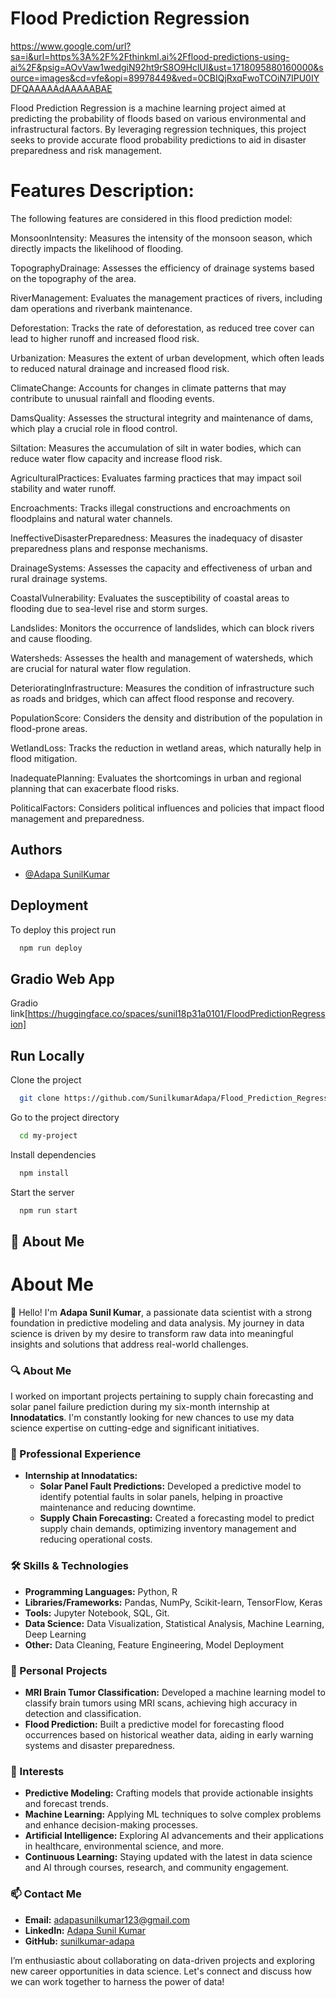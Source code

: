 
# Flood Prediction Regression
https://www.google.com/url?sa=i&url=https%3A%2F%2Fthinkml.ai%2Fflood-predictions-using-ai%2F&psig=AOvVaw1wedgiN92ht9rS8O9HclUl&ust=1718095880160000&source=images&cd=vfe&opi=89978449&ved=0CBIQjRxqFwoTCOiN7IPU0IYDFQAAAAAdAAAAABAE

Flood Prediction Regression is a machine learning project aimed at predicting the probability of floods based on various environmental and infrastructural factors. By leveraging regression techniques, this project seeks to provide accurate flood probability predictions to aid in disaster preparedness and risk management.

# Features Description:

The following features are considered in this flood prediction model:

MonsoonIntensity: Measures the intensity of the monsoon season, which directly impacts the likelihood of flooding.

TopographyDrainage: Assesses the efficiency of drainage systems based on the topography of the area.

RiverManagement: Evaluates the management practices of rivers, including dam operations and riverbank maintenance.

Deforestation: Tracks the rate of deforestation, as reduced tree cover can lead to higher runoff and increased flood risk.

Urbanization: Measures the extent of urban development, which often leads to reduced natural drainage and increased flood risk.

ClimateChange: Accounts for changes in climate patterns that may contribute to unusual rainfall and flooding events.

DamsQuality: Assesses the structural integrity and maintenance of dams, which play a crucial role in flood control.

Siltation: Measures the accumulation of silt in water bodies, which can reduce water flow capacity and increase flood risk.

AgriculturalPractices: Evaluates farming practices that may impact soil stability and water runoff.

Encroachments: Tracks illegal constructions and encroachments on floodplains and natural water channels.

IneffectiveDisasterPreparedness: Measures the inadequacy of disaster preparedness plans and response mechanisms.

DrainageSystems: Assesses the capacity and effectiveness of urban and rural drainage systems.

CoastalVulnerability: Evaluates the susceptibility of coastal areas to flooding due to sea-level rise and storm surges.

Landslides: Monitors the occurrence of landslides, which can block rivers and cause flooding.

Watersheds: Assesses the health and management of 
watersheds, which are crucial for natural water flow regulation.

DeterioratingInfrastructure: Measures the condition of infrastructure such as roads and bridges, which can affect flood response and recovery.

PopulationScore: Considers the density and distribution of the population in flood-prone areas.

WetlandLoss: Tracks the reduction in wetland areas, which naturally help in flood mitigation.

InadequatePlanning: Evaluates the shortcomings in urban and regional planning that can exacerbate flood risks.

PoliticalFactors: Considers political influences and policies that impact flood management and preparedness.



## Authors

- [@Adapa SunilKumar](https://github.com/SunilkumarAdapa)



## Deployment

To deploy this project run


```bash
  npm run deploy
```
## Gradio Web App
Gradio link[https://huggingface.co/spaces/sunil18p31a0101/FloodPredictionRegression]


## Run Locally

Clone the project

```bash
  git clone https://github.com/SunilkumarAdapa/Flood_Prediction_Regression
```

Go to the project directory

```bash
  cd my-project
```

Install dependencies

```bash
  npm install
```

Start the server

```bash
  npm run start
```


## 🚀 About Me
# About Me

👋 Hello! I'm **Adapa Sunil Kumar**, a passionate data scientist with a strong foundation in predictive modeling and data analysis. My journey in data science is driven by my desire to transform raw data into meaningful insights and solutions that address real-world challenges.

### 🔍 About Me
I worked on important projects pertaining to supply chain forecasting and solar panel failure prediction during my six-month internship at **Innodatatics**. I'm constantly looking for new chances to use my data science expertise on cutting-edge and significant initiatives.

### 💼 Professional Experience
- **Internship at Innodatatics:** 
  - **Solar Panel Fault Predictions:** Developed a predictive model to identify potential faults in solar panels, helping in proactive maintenance and reducing downtime.
  - **Supply Chain Forecasting:** Created a forecasting model to predict supply chain demands, optimizing inventory management and reducing operational costs.

### 🛠️ Skills & Technologies
- **Programming Languages:** Python, R
- **Libraries/Frameworks:** Pandas, NumPy, Scikit-learn, TensorFlow, Keras
- **Tools:** Jupyter Notebook, SQL, Git.
- **Data Science:** Data Visualization, Statistical Analysis, Machine Learning, Deep Learning
- **Other:** Data Cleaning, Feature Engineering, Model Deployment

### 🌱 Personal Projects
- **MRI Brain Tumor Classification:** Developed a machine learning model to classify brain tumors using MRI scans, achieving high accuracy in detection and classification.
- **Flood Prediction:** Built a predictive model for forecasting flood occurrences based on historical weather data, aiding in early warning systems and disaster preparedness.

### 🌟 Interests
- **Predictive Modeling:** Crafting models that provide actionable insights and forecast trends.
- **Machine Learning:** Applying ML techniques to solve complex problems and enhance decision-making processes.
- **Artificial Intelligence:** Exploring AI advancements and their applications in healthcare, environmental science, and more.
- **Continuous Learning:** Staying updated with the latest in data science and AI through courses, research, and community engagement.

### 📫 Contact Me
- **Email:** adapasunilkumar123@gmail.com
- **LinkedIn:** [Adapa Sunil Kumar](https://www.linkedin.com/in/adapasunilkumar/)
- **GitHub:** [sunilkumar-adapa](https://github.com/SunilkumarAdapa)

I’m enthusiastic about collaborating on data-driven projects and exploring new career opportunities in data science. Let's connect and discuss how we can work together to harness the power of data!


